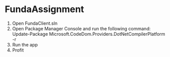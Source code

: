 # FundaAssignment


1. Open FundaClient.sln
2. Open Package Manager Console and run the following command: Update-Package Microsoft.CodeDom.Providers.DotNetCompilerPlatform -r
3. Run the app
4. Profit
